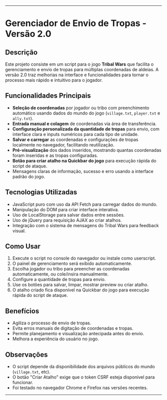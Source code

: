 
---

# Gerenciador de Envio de Tropas - Versão 2.0

## Descrição

Este projeto consiste em um script para o jogo **Tribal Wars** que facilita o gerenciamento e envio de tropas para múltiplas coordenadas de aldeias. A versão 2.0 traz melhorias na interface e funcionalidades para tornar o processo mais rápido e intuitivo para o jogador.

## Funcionalidades Principais

* **Seleção de coordenadas** por jogador ou tribo com preenchimento automático usando dados do mundo do jogo (`village.txt`, `player.txt` e `ally.txt`).
* **Entrada manual e colagem** de coordenadas via área de transferência.
* **Configuração personalizada da quantidade de tropas** para envio, com interface clara e inputs numéricos para cada tipo de unidade.
* **Salvar e carregar** as coordenadas e configurações de tropas localmente no navegador, facilitando reutilização.
* **Pré-visualização** dos dados inseridos, mostrando quantas coordenadas foram inseridas e as tropas configuradas.
* **Botão para criar atalho na Quickbar do jogo** para execução rápida do script de ataque.
* Mensagens claras de informação, sucesso e erro usando a interface padrão do jogo.

## Tecnologias Utilizadas

* JavaScript puro com uso da API Fetch para carregar dados do mundo.
* Manipulação do DOM para criar interface interativa.
* Uso de LocalStorage para salvar dados entre sessões.
* Uso de jQuery para requisição AJAX ao criar atalhos.
* Integração com o sistema de mensagens do Tribal Wars para feedback visual.

## Como Usar

1. Execute o script no console do navegador ou instale como userscript.
2. O painel de gerenciamento será exibido automaticamente.
3. Escolha jogador ou tribo para preencher as coordenadas automaticamente, ou cole/insira manualmente.
4. Configure a quantidade de tropas para envio.
5. Use os botões para salvar, limpar, mostrar preview ou criar atalho.
6. O atalho criado fica disponível na Quickbar do jogo para execução rápida do script de ataque.

## Benefícios

* Agiliza o processo de envio de tropas.
* Evita erros manuais de digitação de coordenadas e tropas.
* Permite planejamento e visualização antecipada antes do envio.
* Melhora a experiência do usuário no jogo.

## Observações

* O script depende da disponibilidade dos arquivos públicos do mundo (`village.txt`, etc).
* O botão "Criar Atalho" exige que o token CSRF esteja disponível para funcionar.
* Foi testado no navegador Chrome e Firefox nas versões recentes.

---

